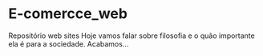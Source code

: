 # E-comercce_web
Repositório web sites
Hoje vamos falar sobre filosofia e o quão importante ela é para a sociedade.
Acabamos... 
